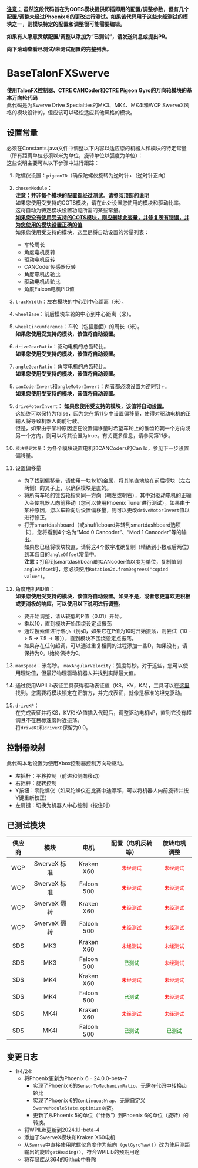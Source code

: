 **<ins>注意：</ins> 虽然这段代码旨在为COTS模块提供即插即用的配置/调整参数，但有几个配置/调整未经过Phoenix 6的更改进行测试。如果该代码用于这些未经测试的模块之一，则模块特定的配置和调整很可能需要编辑。**

**如果有人愿意贡献配置/调整以添加为“已测试”，请发送消息或提出PR。**

**向下滚动查看已测试/未测试配置的完整列表。**

# BaseTalonFXSwerve </br>

**使用TalonFX控制器、CTRE CANCoder和CTRE Pigeon Gyro的万向轮模块的基本万向轮代码** </br>
此代码是为Swerve Drive Specialties的MK3、MK4、MK4i和WCP SwerveX风格的模块设计的，但应该可以轻松适应其他风格的模块。</br>

**设置常量**
----
必须在Constants.java文件中调整以下内容以适应您的机器人和模块的特定常量（所有距离单位必须以米为单位，旋转单位以弧度为单位）：</br>
这些说明主要可从以下步骤中进行跟踪：
1. 陀螺仪设置：```pigeonID```（确保陀螺仪旋转为逆时针+（逆时针正向）
2. ```chosenModule```： 
<br><b><ins>注意：并非每个模块的配置都经过测试。请参阅顶部的说明</b></ins>
<br>如果您使用受支持的COTS模块，请在此处设置您使用的模块和驱动比率。
<br>这将自动为特定模块设置功能所需的某些常量。
<br><b><ins>如果您没有使用受支持的COTS模块，则应删除此变量，并修复所有错误，并为您使用的模块设置正确的值</b></ins>
<br>如果您使用受支持的模块，这里是将自动设置的常量列表：
    * 车轮周长
    * 角度电机反转
    * 驱动电机反转
    * CANCoder传感器反转
    * 角度电机齿轮比
    * 驱动电机齿轮比
    * 角度Falcon电机PID值
    
3. ```trackWidth```：左右模块的中心到中心距离（米）。
4. ```wheelBase```：前后模块车轮的中心到中心距离（米）。
5. ```wheelCircumference```：车轮（包括胎面）的周长（米）。 <br><b>如果您使用受支持的模块，该值将自动设置。</b>
6. ```driveGearRatio```：驱动电机的总齿轮比。 <br><b>如果您使用受支持的模块，该值将自动设置。</b>
7. ```angleGearRatio```：角度电机的总齿轮比。 <br><b>如果您使用受支持的模块，该值将自动设置。</b>
8. ```canCoderInvert```和```angleMotorInvert```：两者都必须设置为逆时针+。 <br><b>如果您使用受支持的模块，该值将自动设置。</b>
9. ```driveMotorInvert```： <b>如果您使用受支持的模块，该值将自动设置。</b>
<br>这始终可以保持为false，因为您在第11步中设置偏移量，使得对驱动电机的正输入将导致机器人向前行驶。
<br>但是，如果由于某种原因您在设置偏移量时希望车轮上的锥齿轮朝一个方向或另一个方向，则可以将其设置为true。有关更多信息，请参阅第11步。

10. ```模块特定常量```：为各个模块设置电机和CANCoders的Can Id，参见下一步设置偏移量。
11. 设置偏移量
    * 为了找到偏移量，请使用一块1x1的金属，将其笔直地放在前后模块（左右两侧）的叉子上，以确保模块是直的。
    * 将所有车轮的锥齿轮指向同一方向（朝左或朝右），其中对驱动电机的正输入会使机器人向前移动（您可以使用Phoenix Tuner进行测试）。如果由于某种原因，您以车轮向后设置偏移量，则可以更改```driveMotorInvert```值以进行修正。
    * 打开smartdashboard（或shuffleboard并转到smartdashboard选项卡），您将看到4个名为“Mod 0 Cancoder”、“Mod 1 Cancoder”等的输出。
    <br>如果您已经将模块校直，请将这4个数字准确复制（精确到小数点后两位）到其各自的```angleOffset```常量中。
    <br><b>注意：</b>打印到smartdashboard的CANcoder值以度为单位，复制值到```angleOffset```时，您必须使用```Rotation2d.fromDegrees("copied value")```。

12. 角度电机PID值：<br><b>如果您使用受支持的模块，该值将自动设置。如果不是，或者您更喜欢更积极或更消极的响应，可以使用以下说明进行调整。</b> 
    * 要开始调整，请从较低的P值（0.01）开始。
    * 乘以10，直到模块开始围绕设定点振荡
    * 通过搜索值进行缩小（例如，如果它在P值为10时开始振荡，则尝试（10 -> 5 -> 7.5 -> 等）），直到模块不围绕设定点振荡。
    * 如果存在任何超调，可以通过重复相同的过程添加一些D，如果没有，请保持为0。I始终保持为0。

13. ```maxSpeed```：米每秒。 ```maxAngularVelocity```：弧度每秒。对于这些，您可以使用理论值，但最好物理驱动机器人并找到实际最大值。

14. 通过使用WPILib表征工具获得驱动表征值（KS，KV，KA），工具可以在[这里](https://docs.wpilib.org/en/stable/docs/software/wpilib-tools/robot-characterization/introduction.html)找到。您需要将模块锁定在正前方，并完成表征，就像是标准的坦克驱动。
15. ```driveKP```： 
<br>在完成表征并将KS，KV和KA值插入代码后，调整驱动电机kP，直到它没有超调且不在目标速度附近振荡。
<br>将```driveKI```和```driveKD```保留为0.0。


**控制器映射**
----
此代码本地设置为使用Xbox控制器控制万向轮驱动。 </br>
* 左摇杆：平移控制（前进和侧向移动）
* 右摇杆：旋转控制 </br>
* Y按钮：零陀螺仪（如果陀螺仪在比赛中途漂移，可以将机器人向前旋转并按Y键重新校正）
* 左肩键：切换为机器人中心控制（按住时）

**已测试模块**
----
| 供应商 | 模块 | 电机 | 配置（电机反转等） | 旋转电机调整 |
| :-------------: | :-------------: | :-------------: | :-------------: | :-------------: |
| WCP | SwerveX 标准  | Kraken X60 | <code style="color : red">未经测试</code> | <code style="color : red">未经测试</code> |
| WCP | SwerveX 标准  | Falcon 500 | <code style="color : red">未经测试</code> | <code style="color : red">未经测试</code> |
| WCP | SwerveX 翻转 | Kraken X60 | <code style="color : red">未经测试</code> | <code style="color : red">未经测试</code> |
| WCP | SwerveX 翻转 | Falcon 500 | <code style="color : red">未经测试</code> | <code style="color : red">未经测试</code> |
| SDS | MK3 | Kraken X60 | <code style="color : red">未经测试</code> | <code style="color : red">未经测试</code> |
| SDS | MK3 | Falcon 500 | <code style="color : green">已测试</code> | <code style="color : red">未经测试</code> |
| SDS | MK4 | Kraken X60 | <code style="color : red">未经测试</code> | <code style="color : red">未经测试</code> |
| SDS | MK4 | Falcon 500 | <code style="color : green">已测试</code> | <code style="color : red">未经测试</code> |
| SDS | MK4i | Kraken X60 | <code style="color : red">未经测试</code> | <code style="color : red">未经测试</code> |
| SDS | MK4i | Falcon 500 | <code style="color : green">已测试</code> | <code style="color : green">已测试</code> |


**变更日志**
---
* 1/4/24: 
    * 将Phoenix更新为Phoenix 6 - 24.0.0-beta-7
        * 实现了Phoenix 6的`SensorToMechanismRatio`，无需在代码中转换齿轮比
        * 实现了Phoenix 6的`ContinuousWrap`，无需自定义`SwerveModuleState.optimize`函数。
        * 更新了从Phoenix 5的单位（“计数”）到Phoenix 6的单位（旋转）的转换。
    * 将WPILib更新到2024.1.1-beta-4
    * 添加了SwerveX模块和Kraken X60电机
    * 从`Swerve`中直接使用陀螺仪角度作为航向（`getGyroYaw()`）改为使用测距输出的旋转`getHeading()`，符合WPILib的预期用途
    * 将存储库从364的Github中移除
